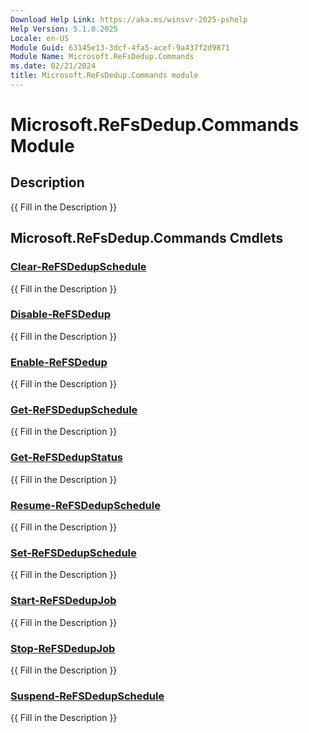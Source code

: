 ```yaml
---
Download Help Link: https://aka.ms/winsvr-2025-pshelp
Help Version: 5.1.0.2025
Locale: en-US
Module Guid: 63145e13-3dcf-4fa5-acef-9a437f2d9871
Module Name: Microsoft.ReFsDedup.Commands
ms.date: 02/21/2024
title: Microsoft.ReFsDedup.Commands module
---
```


# Microsoft.ReFsDedup.Commands Module
## Description
{{ Fill in the Description }}

## Microsoft.ReFsDedup.Commands Cmdlets
### [Clear-ReFSDedupSchedule](Clear-ReFSDedupSchedule.md)
{{ Fill in the Description }}

### [Disable-ReFSDedup](Disable-ReFSDedup.md)
{{ Fill in the Description }}

### [Enable-ReFSDedup](Enable-ReFSDedup.md)
{{ Fill in the Description }}

### [Get-ReFSDedupSchedule](Get-ReFSDedupSchedule.md)
{{ Fill in the Description }}

### [Get-ReFSDedupStatus](Get-ReFSDedupStatus.md)
{{ Fill in the Description }}

### [Resume-ReFSDedupSchedule](Resume-ReFSDedupSchedule.md)
{{ Fill in the Description }}

### [Set-ReFSDedupSchedule](Set-ReFSDedupSchedule.md)
{{ Fill in the Description }}

### [Start-ReFSDedupJob](Start-ReFSDedupJob.md)
{{ Fill in the Description }}

### [Stop-ReFSDedupJob](Stop-ReFSDedupJob.md)
{{ Fill in the Description }}

### [Suspend-ReFSDedupSchedule](Suspend-ReFSDedupSchedule.md)
{{ Fill in the Description }}


